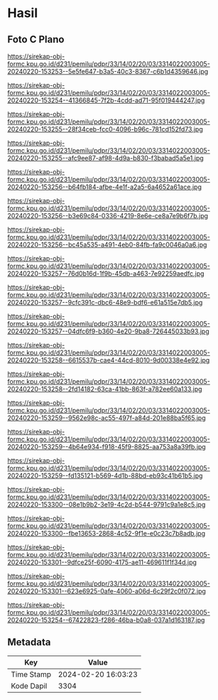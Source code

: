 # Hasil

## Foto C Plano

https://sirekap-obj-formc.kpu.go.id/d231/pemilu/pdpr/33/14/02/20/03/3314022003005-20240220-153253--5e5fe647-b3a5-40c3-8367-c6b1d4359646.jpg

https://sirekap-obj-formc.kpu.go.id/d231/pemilu/pdpr/33/14/02/20/03/3314022003005-20240220-153254--41366845-7f2b-4cdd-ad71-95f019444247.jpg

https://sirekap-obj-formc.kpu.go.id/d231/pemilu/pdpr/33/14/02/20/03/3314022003005-20240220-153255--28f34ceb-fcc0-4096-b96c-781cd152fd73.jpg

https://sirekap-obj-formc.kpu.go.id/d231/pemilu/pdpr/33/14/02/20/03/3314022003005-20240220-153255--afc9ee87-af98-4d9a-b830-f3babad5a5e1.jpg

https://sirekap-obj-formc.kpu.go.id/d231/pemilu/pdpr/33/14/02/20/03/3314022003005-20240220-153256--b64fb184-afbe-4e1f-a2a5-6a4652a61ace.jpg

https://sirekap-obj-formc.kpu.go.id/d231/pemilu/pdpr/33/14/02/20/03/3314022003005-20240220-153256--b3e69c84-0336-4219-8e6e-ce8a7e9b6f7b.jpg

https://sirekap-obj-formc.kpu.go.id/d231/pemilu/pdpr/33/14/02/20/03/3314022003005-20240220-153256--bc45a535-a491-4eb0-84fb-fa9c0046a0a6.jpg

https://sirekap-obj-formc.kpu.go.id/d231/pemilu/pdpr/33/14/02/20/03/3314022003005-20240220-153257--76d0b16d-1f9b-45db-a463-7e92259aedfc.jpg

https://sirekap-obj-formc.kpu.go.id/d231/pemilu/pdpr/33/14/02/20/03/3314022003005-20240220-153257--9cfc391c-dbc6-48e9-bdf6-e61a515e7db5.jpg

https://sirekap-obj-formc.kpu.go.id/d231/pemilu/pdpr/33/14/02/20/03/3314022003005-20240220-153257--04dfc6f9-b360-4e20-9ba8-726445033b93.jpg

https://sirekap-obj-formc.kpu.go.id/d231/pemilu/pdpr/33/14/02/20/03/3314022003005-20240220-153258--6615537b-cae4-44cd-8010-9d00338e4e92.jpg

https://sirekap-obj-formc.kpu.go.id/d231/pemilu/pdpr/33/14/02/20/03/3314022003005-20240220-153258--2fd14182-63ca-41bb-863f-a782ee60a133.jpg

https://sirekap-obj-formc.kpu.go.id/d231/pemilu/pdpr/33/14/02/20/03/3314022003005-20240220-153259--9562e98c-ac55-497f-a84d-201e88ba5f65.jpg

https://sirekap-obj-formc.kpu.go.id/d231/pemilu/pdpr/33/14/02/20/03/3314022003005-20240220-153259--4b64e934-f918-45f9-8825-aa753a8a39fb.jpg

https://sirekap-obj-formc.kpu.go.id/d231/pemilu/pdpr/33/14/02/20/03/3314022003005-20240220-153259--fd135121-b569-4d1b-88bd-eb93c41b61b5.jpg

https://sirekap-obj-formc.kpu.go.id/d231/pemilu/pdpr/33/14/02/20/03/3314022003005-20240220-153300--08e1b9b2-3e19-4c2d-b544-9791c9a1e8c5.jpg

https://sirekap-obj-formc.kpu.go.id/d231/pemilu/pdpr/33/14/02/20/03/3314022003005-20240220-153300--fbe13653-2868-4c52-9f1e-e0c23c7b8adb.jpg

https://sirekap-obj-formc.kpu.go.id/d231/pemilu/pdpr/33/14/02/20/03/3314022003005-20240220-153301--9dfce25f-6090-4175-ae11-469611f1f34d.jpg

https://sirekap-obj-formc.kpu.go.id/d231/pemilu/pdpr/33/14/02/20/03/3314022003005-20240220-153301--623e6925-0afe-4060-a06d-6c29f2c0f072.jpg

https://sirekap-obj-formc.kpu.go.id/d231/pemilu/pdpr/33/14/02/20/03/3314022003005-20240220-153254--67422823-f286-46ba-b0a8-037a1d163187.jpg


## Metadata

| Key        | Value               |
| ---------- | ------------------- |
| Time Stamp | 2024-02-20 16:03:23 |
| Kode Dapil | 3304                |



